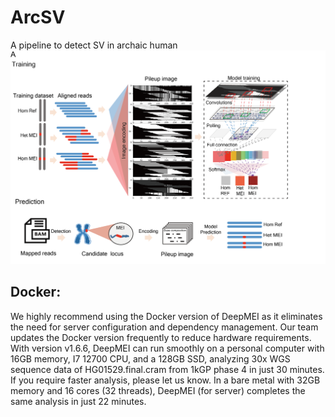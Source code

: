 # ArcSV
A pipeline to detect SV in archaic human
<br/>
![This is an image](https://github.com/xuxif/DeepMEI/blob/main/workflow.png)
<br/>
##
## Docker: <br />
We highly recommend using the Docker version of DeepMEI as it eliminates the need for server configuration and dependency management. Our team updates the Docker version frequently to reduce hardware requirements. With version v1.6.6, DeepMEI can run smoothly on a personal computer with 16GB memory, I7 12700 CPU, and a 128GB SSD, analyzing 30x WGS sequence data of HG01529.final.cram from 1kGP phase 4 in just 30 minutes. If you require faster analysis, please let us know. In a bare metal with 32GB memory and 16 cores (32 threads), DeepMEI (for server) completes the same analysis in just 22 minutes.

